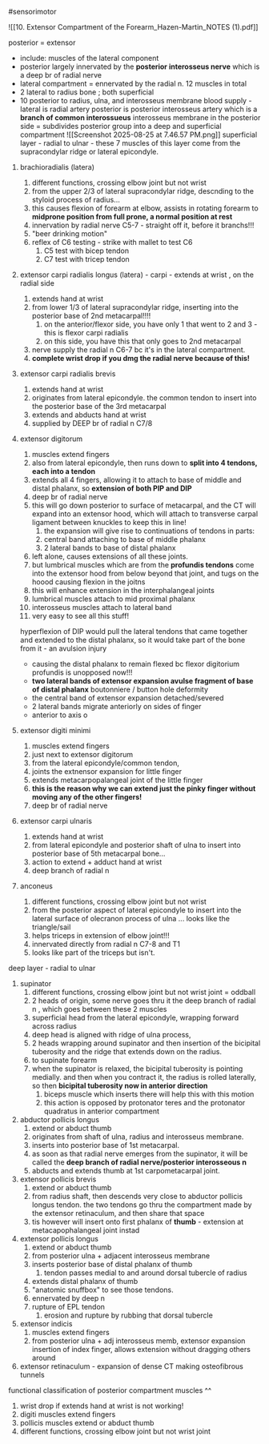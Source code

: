 #sensorimotor 

![[10. Extensor Compartment of the Forearm_Hazen-Martin_NOTES (1).pdf]]

posterior = extensor 
- include: muscles of the lateral component
- posterior largely innervated by the **posterior interosseus nerve** which is a deep br of radial nerve
- lateral compartment = ennervated by the radial n. 
12 muscles in total 
- 2 lateral to radius bone ; both superficial 
- 10 posterior to radius, ulna, and interosseus membrane
blood supply - lateral is radial artery 
posterior is posterior interosseus artery which is a **branch of common interossueus**
	interosseus membrane in the posterior side = subdivides posterior group into a deep and superficial compartment 
![[Screenshot 2025-08-25 at 7.46.57 PM.png]]
superficial layer - radial to ulnar  - these 7 muscles of this layer come from the supracondylar ridge or lateral epicondyle. 
1. brachioradialis (latera)
	1. different functions, crossing elbow joint but not wrist 
	2. from the upper 2/3 of lateral supracondylar ridge, descnding to the styloid process of radius... 
	3. this causes flexion of forearm at elbow, assists in rotating forearm to **midprone position from full prone, a normal position at rest**
	4. innervation by radial nerve C5-7  - straight off it, before it branchs!!!
	5. "beer drinking motion" 
	6. reflex of C6 testing - strike with mallet to test C6 
		1. C5 test with bicep tendon 
		2. C7 test with tricep tendon 
2. extensor carpi radialis longus (latera) - carpi - extends at wrist , on the radial side 
	1. extends hand at wrist 
	2. from lower 1/3 of lateral supracondylar ridge, inserting into the posterior base of 2nd metacarpal!!!!
		1. on the anterior/flexor side, you have only 1 that went to 2 and 3 - this is flexor carpi radialis 
		2. on this side, you have this that only goes to 2nd metacarpal 
	3. nerve supply the radial n C6-7 bc it's in the lateral compartment. 
	4. **complete wrist drop if you dmg the radial nerve because of this!** 
3. extensor carpi radialis brevis
	1. extends hand at wrist 
	2. originates from lateral epicondyle. the common tendon to insert into the posterior base of the 3rd metacarpal 
	3. extends and abducts hand at wrist 
	4. supplied by DEEP br of radial n C7/8
4. extensor digitorum 
	1. muscles extend fingers 
	2. also from lateral epicondyle, then runs down to **split into 4 tendons, each into a tendon**
	3. extends all 4 fingers, allowing it to attach to base of middle and distal phalanx, so **extension of both PIP and DIP**
	4. deep br of radial nerve 
	5. this will go down posterior to surface of metacarpal, and the CT will expand into an extensor hood, which will attach to transverse carpal ligament between knuckles to keep this in line! 
		1. the expansion will give rise to continuations of tendons in parts: 
		2. central band attaching to base of middle phalanx 
		3. 2 lateral bands to base of distal phalanx 
	6. left alone, causes extensions of all these joints. 
	7. but lumbrical muscles which are from the **profundis tendons** come into the extensor hood from below beyond that joint, and tugs on the hoood causing flexion in the joitns 
	8. this will enhance extension in the interphalangeal joints
	9. lumbrical muscles attach to mid proximal phalanx 
	10. interosseus muscles attach to lateral band 
	11. very easy to see all this stuff! 
	
	hyperflexion of DIP would pull the lateral tendons that came together and extended to the distal phalanx, so it would take part of the bone from it - an avulsion injury 
	- causing the distal phalanx to remain flexed bc flexor digitorium profundis is unopposed now!!! 
	- **two lateral bands of extensor expansion avulse fragment of base of distal phalanx**
	boutonniere / button hole deformity 
	- the central band of extensor expansion detached/severed
	- 2 lateral bands migrate anteriorly on sides of finger 
	- anterior to axis o
5. extensor digiti minimi 
	1. muscles extend fingers 
	2. just next to extensor digitorum 
	3. from the lateral epicondyle/common tendon, 
	4. joints the extnensor expansion for little finger 
	5. extends metacarpopalangeal joint of the little finger
	6. **this is the reason why we can extend just the pinky finger without moving any of the other fingers!**
	7. deep br of radial nerve 
6. extensor carpi ulnaris 
	1. extends hand at wrist  
	2. from lateral epicondyle and posterior shaft of ulna to insert into posterior base of 5th metacarpal bone... 
	3. action to extend + adduct hand at wrist 
	4. deep branch of radial n 
7. anconeus 
	1. different functions, crossing elbow joint but not wrist 
	2. from the posterior aspect of lateral epicondyle to insert into the lateral surface of olecranon process of ulna ... looks like the triangle/sail 
	3. helps triceps in extension of elbow joint!!!
	4. innervated directly from radial n C7-8 and T1 
	5. looks like part of the triceps but isn't. 

deep layer - radial to ulnar 
1. supinator
	1. different functions, crossing elbow joint but not wrist joint = oddball 
	2. 2 heads of origin, some nerve goes thru it the deep branch of radial n , which goes between these 2 muscles 
	3. superficial head from the lateral epicondyle, wrapping forward across radius 
	4. deep head is aligned with ridge of ulna process, 
	5. 2 heads wrapping around supinator and then insertion of the bicipital tuberosity and the ridge that extends down on the radius. 
	6. to supinate forearm 
	7. when the supinator is relaxed, the bicipital tuberosity is pointing medially. and then when you contract it, the radius is rolled laterally, so then **bicipital tuberosity now in anterior direction**
		1. biceps muscle which inserts there will help this with this motion 
		2. this action is opposed by protonator teres and the protonator quadratus in anterior compartment 
2. abductor pollicis longus 
	1. extend or abduct thumb 
	2. originates from shaft of ulna, radius and interosseus membrane. 
	3. inserts into posterior base of 1st metacarpal. 
	4. as soon as that radial nerve emerges from the supinator, it will be called the **deep branch of radial nerve/posterior interosseous n**
	5. abducts and extends thumb at 1st carpometacarpal joint. 
3. extensor pollicis brevis 
	1. extend or abduct thumb 
	2. from radius shaft, then descends very close to abductor pollicis longus tendon. the two tendons go thru the compartment made by the extensor retinaculum, and then share that space
	3. tis however will insert onto first phalanx of **thumb** - extension at metacapophalangeal joint instad 
4. extensor pollicis longus 
	1. extend or abduct thumb 
	2. from posterior ulna + adjacent interosseus membrane
	3. inserts posterior base of distal phalanx of thumb 
		1. tendon passes medial to and around dorsal tubercle of radius 
	4. extends distal phalanx of thumb 
	5. "anatomic snuffbox" to see those tendons. 
	6. ennervated by deep n 
	7. rupture of EPL tendon
		1. erosion and rupture by rubbing that dorsal tubercle 
5. extensor indicis 
	1. muscles extend fingers 
	2. from posterior ulna + adj interosseus memb, extensor expansion insertion of index finger, allows extension without dragging others around 
6. extensor retinaculum - expansion of dense CT making osteofibrous tunnels  

functional classification of posterior compartment muscles ^^
1. wrist drop if extends hand at wrist is not working! 
2. digiti muscles extend fingers 
3. pollicis muscles extend or abduct thumb 
4. different functions, crossing elbow joint but not wrist joint 


